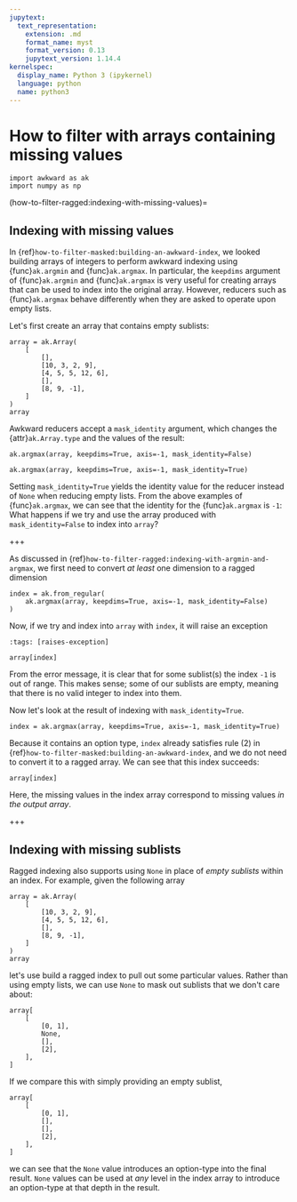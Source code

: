 ```yaml
---
jupytext:
  text_representation:
    extension: .md
    format_name: myst
    format_version: 0.13
    jupytext_version: 1.14.4
kernelspec:
  display_name: Python 3 (ipykernel)
  language: python
  name: python3
---
```


How to filter with arrays containing missing values
===================================================

```{code-cell} ipython3
import awkward as ak
import numpy as np
```

(how-to-filter-ragged:indexing-with-missing-values)=
## Indexing with missing values
In {ref}`how-to-filter-masked:building-an-awkward-index`, we looked building arrays of integers to perform awkward indexing using {func}`ak.argmin` and {func}`ak.argmax`. In particular, the `keepdims` argument of {func}`ak.argmin` and {func}`ak.argmax` is very useful for creating arrays that can be used to index into the original array. However, reducers such as {func}`ak.argmax` behave differently when they are asked to operate upon empty lists. 

Let's first create an array that contains empty sublists:

```{code-cell} ipython3
array = ak.Array(
    [
        [],
        [10, 3, 2, 9],
        [4, 5, 5, 12, 6],
        [],
        [8, 9, -1],
    ]
)
array
```

Awkward reducers accept a `mask_identity` argument, which changes the {attr}`ak.Array.type` and the values of the result:

```{code-cell} ipython3
ak.argmax(array, keepdims=True, axis=-1, mask_identity=False)
```

```{code-cell} ipython3
ak.argmax(array, keepdims=True, axis=-1, mask_identity=True)
```

Setting `mask_identity=True` yields the identity value for the reducer instead of `None` when reducing empty lists. From the above examples of {func}`ak.argmax`, we can see that the identity for the {func}`ak.argmax` is `-1`: What happens if we try and use the array produced with `mask_identity=False` to index into `array`?

+++

As discussed in {ref}`how-to-filter-ragged:indexing-with-argmin-and-argmax`, we first need to convert _at least_ one dimension to a ragged dimension

```{code-cell} ipython3
index = ak.from_regular(
    ak.argmax(array, keepdims=True, axis=-1, mask_identity=False)
)
```

Now, if we try and index into `array` with `index`, it will raise an exception

```{code-cell} ipython3
:tags: [raises-exception]

array[index]
```

From the error message, it is clear that for some sublist(s) the index `-1` is out of range. This makes sense; some of our sublists are empty, meaning that there is no valid integer to index into them. 

Now let's look at the result of indexing with `mask_identity=True`. 

```{code-cell} ipython3
index = ak.argmax(array, keepdims=True, axis=-1, mask_identity=True)
```

Because it contains an option type, `index` already satisfies rule (2) in {ref}`how-to-filter-masked:building-an-awkward-index`, and we do not need to convert it to a ragged array. We can see that this index succeeds:

```{code-cell} ipython3
array[index]
```

Here, the missing values in the index array correspond to missing values _in the output array_.

+++

## Indexing with missing sublists

Ragged indexing also supports using `None` in place of _empty sublists_ within an index. For example, given the following array

```{code-cell} ipython3
array = ak.Array(
    [
        [10, 3, 2, 9],
        [4, 5, 5, 12, 6],
        [],
        [8, 9, -1],
    ]
)
array
```

let's use build a ragged index to pull out some particular values. Rather than using empty lists, we can use `None` to mask out sublists that we don't care about:

```{code-cell} ipython3
array[
    [
        [0, 1],
        None,
        [],
        [2],
    ],
]
```

If we compare this with simply providing an empty sublist,

```{code-cell} ipython3
array[
    [
        [0, 1],
        [],
        [],
        [2],
    ],
]
```

we can see that the `None` value introduces an option-type into the final result. `None` values can be used at _any_ level in the index array to introduce an option-type at that depth in the result.
